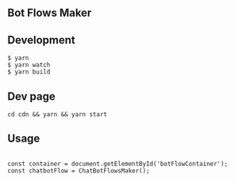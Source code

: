 ## Bot Flows Maker

## Development

```
$ yarn
$ yarn watch
$ yarn build
```

## Dev page
```
cd cdn && yarn && yarn start
```

## Usage

```

const container = document.getElementById('botFlowContainer');
const chatbotFlow = ChatBotFlowsMaker();

```